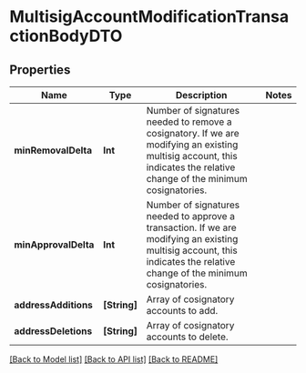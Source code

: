 # MultisigAccountModificationTransactionBodyDTO

## Properties
Name | Type | Description | Notes
------------ | ------------- | ------------- | -------------
**minRemovalDelta** | **Int** | Number of signatures needed to remove a cosignatory. If we are modifying an existing multisig account, this indicates the relative change of the minimum cosignatories.  | 
**minApprovalDelta** | **Int** | Number of signatures needed to approve a transaction. If we are modifying an existing multisig account, this indicates the relative change of the minimum cosignatories.  | 
**addressAdditions** | **[String]** | Array of cosignatory accounts to add. | 
**addressDeletions** | **[String]** | Array of cosignatory accounts to delete. | 

[[Back to Model list]](../README.md#documentation-for-models) [[Back to API list]](../README.md#documentation-for-api-endpoints) [[Back to README]](../README.md)


